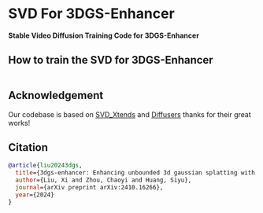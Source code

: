 # SVD For 3DGS-Enhancer

**Stable Video Diffusion Training Code for 3DGS-Enhancer**

## How to train the SVD for 3DGS-Enhancer

```bash

```

## Acknowledgement
Our codebase is based on [SVD_Xtends](https://github.com/pixeli99/SVD_Xtend) and [Diffusers](https://github.com/huggingface/diffusers) thanks for their great works!

## Citation

```bibtex
@article{liu20243dgs,
  title={3dgs-enhancer: Enhancing unbounded 3d gaussian splatting with view-consistent 2d diffusion priors},
  author={Liu, Xi and Zhou, Chaoyi and Huang, Siyu},
  journal={arXiv preprint arXiv:2410.16266},
  year={2024}
}
```